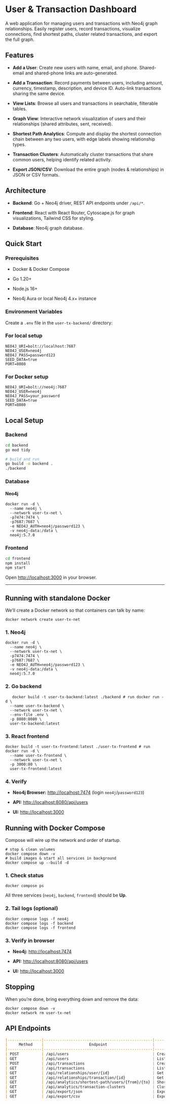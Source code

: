 
# User & Transaction Dashboard

A web application for managing users and transactions with Neo4j graph relationships. Easily register users, record transactions, visualize connections, find shortest paths, cluster related transactions, and export the full graph.

## Features

-   **Add a User**: Create new users with name, email, and phone. Shared-email and shared-phone links are auto-generated.
    
-   **Add a Transaction**: Record payments between users, including amount, currency, timestamp, description, and device ID. Auto-link transactions sharing the same device.
    
-   **View Lists**: Browse all users and transactions in searchable, filterable tables.
    
-   **Graph View**: Interactive network visualization of users and their relationships (shared attributes, sent, received).
    
-   **Shortest Path Analytics**: Compute and display the shortest connection chain between any two users, with edge labels showing relationship types.
    
-   **Transaction Clusters**: Automatically cluster transactions that share common users, helping identify related activity.
    
-   **Export JSON/CSV**: Download the entire graph (nodes & relationships) in JSON or CSV formats.
    



## Architecture

-   **Backend**: Go + Neo4j driver, REST API endpoints under `/api/*`.
    
-   **Frontend**: React with React Router, Cytoscape.js for graph visualizations, Tailwind CSS for styling.
    
-   **Database**: Neo4j graph database.
    

## Quick Start

### Prerequisites

-   Docker & Docker Compose 
    
-   Go 1.20+
    
-   Node.js 16+
    
-   Neo4j Aura or local Neo4j 4.x+ instance
    

### Environment Variables

Create a `.env` file in the `user-tx-backend/` directory:

### For local setup

```
NEO4J_URI=bolt://localhost:7687
NEO4J_USER=neo4j
NEO4J_PASS=password123
SEED_DATA=true
PORT=8080
```
### For Docker setup

```
NEO4J_URI=bolt://neo4j:7687
NEO4J_USER=neo4j
NEO4J_PASS=your_password
SEED_DATA=true
PORT=8080
```
## Local Setup

### Backend

```bash
cd backend
go mod tidy

# build and run
go build -o backend .
./backend
```
### Database
#### Neo4j


```
docker run -d \
  --name neo4j \
  --network user-tx-net \
  -p7474:7474 \
  -p7687:7687 \
  -e NEO4J_AUTH=neo4j/password123 \
  -v neo4j-data:/data \
  neo4j:5.7.0
  ``` 

### Frontend

```bash
cd frontend
npm install
npm start
```

Open [http://localhost:3000](http://localhost:3000/) in your browser.

----------
## Running with standalone Docker

We’ll create a Docker network so that containers can talk by name:

```docker network create user-tx-net ```

### 1. Neo4j


```
docker run -d \
  --name neo4j \
  --network user-tx-net \
  -p7474:7474 \
  -p7687:7687 \
  -e NEO4J_AUTH=neo4j/password123 \
  -v neo4j-data:/data \
  neo4j:5.7.0
  ``` 

### 2. Go backend


```
   docker build -t user-tx-backend:latest ./backend # run docker run -d \
  --name user-tx-backend \
  --network user-tx-net \
  --env-file .env \
  -p 8080:8080 \
  user-tx-backend:latest
  ``` 

### 3. React frontend


```
docker build -t user-tx-frontend:latest ./user-tx-frontend # run docker run -d \
  --name user-tx-frontend \
  --network user-tx-net \
  -p 3000:80 \
  user-tx-frontend:latest
  ``` 

### 4. Verify

-   **Neo4j Browser:** [http://localhost:7474](http://localhost:7474) (login `neo4j`/`password123`)
    
-   **API:** [http://localhost:8080/api/users](http://localhost:8080/api/users)
    
-   **UI:** [http://localhost:3000](http://localhost:3000)



##  Running with Docker Compose

Compose will wire up the network and order of startup.


```
# stop & clean volumes 
docker compose down -v 
# build images & start all services in background 
docker compose up --build -d		
``` 

### 1. Check status

`docker compose ps` 

All three services (`neo4j`, `backend`, `frontend`) should be **Up**.

### 2. Tail logs (optional)


```
docker compose logs -f neo4j
docker compose logs -f backend
docker compose logs -f frontend
``` 

### 3. Verify in browser

-   **Neo4j:** [http://localhost:7474](http://localhost:7474)
    
-   **API:** [http://localhost:8080/api/users](http://localhost:8080/api/users)
    
-   **UI:** [http://localhost:3000](http://localhost:3000)
    


##  Stopping

When you’re done, bring everything down and remove the data:

```
docker compose down -v
docker network rm user-tx-net 
```



## API Endpoints

```markdown                               
|---------------|------------------------------------------------|---------------------------------------|
|     Method    |                    Endpoint                    |              Description              |   
|---------------|------------------------------------------------|---------------------------------------|
| POST          | /api/users                                     | Create a new user                     |   
| GET           | /api/users                                     | List all users                        |   
| POST          | /api/transactions                              | Create a new transaction              |   
| GET           | /api/transactions                              | List all transactions                 |   
| GET           | /api/relationships/user/{id}                   | Get user relationships (graph branch) |   
| GET           | /api/relationships/transaction/{id}            | Get transaction relationships         |   
| GET           | /api/analytics/shortest-path/users/{from}/{to} | Shortest path between two users       |   
| GET           | /api/analytics/transaction-clusters            | Cluster transactions by shared users  |   
| GET           | /api/export/json                               | Export entire graph as JSON           |   
| GET           | /api/export/csv                                | Export entire graph as CSV            |   
```